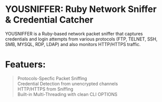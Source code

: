 # YOUSNIFFER: Ruby Network Sniffer & Credential Catcher

YOUSNIFFER is a Ruby-based network packet sniffer that captures credentials and login attempts from various protocols (FTP, TELNET, SSH, SMB, MYSQL, RDP, LDAP) and also monitors HTTP/HTTPS traffic. <br>

# Featuers:
  > Protocols-Specfic Packet Sniffing <br>
  > Credential Detection from unencrypted channels <br>
  > HTTP/HTTPS from Sniffing <br>
  > Built-in Multi-Threading with clean CLI OPTIONS <br>

  
